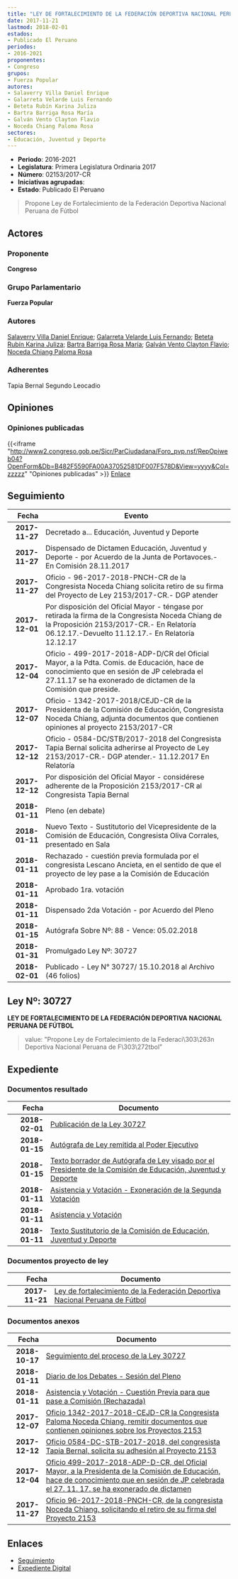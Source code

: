 ```yaml
---
title: "LEY DE FORTALECIMIENTO DE LA FEDERACIÓN DEPORTIVA NACIONAL PERUANA DE FÚTBOL"
date: 2017-11-21
lastmod: 2018-02-01
estados:
- Publicado El Peruano
periodos:
- 2016-2021
proponentes:
- Congreso
grupos:
- Fuerza Popular
autores:
- Salaverry Villa Daniel Enrique
- Galarreta Velarde Luis Fernando
- Beteta Rubín Karina Juliza
- Bartra Barriga Rosa María
- Galván Vento Clayton Flavio
- Noceda Chiang Paloma Rosa
sectores:
- Educación, Juventud y Deporte
---
```

- **Periodo**: 2016-2021
- **Legislatura**: Primera Legislatura Ordinaria 2017
- **Número**: 02153/2017-CR
- **Iniciativas agrupadas**: 
- **Estado**: Publicado El Peruano

> Propone Ley de Fortalecimiento de la Federación Deportiva Nacional Peruana de Fútbol


## Actores

### Proponente

**Congreso**

### Grupo Parlamentario

**Fuerza Popular**

### Autores

[Salaverry Villa Daniel Enrique](mailto:mailto:dsalaverry@congreso.gob.pe); [Galarreta Velarde Luis Fernando](mailto:mailto:lgalarreta@congreso.gob.pe); [Beteta Rubín Karina Juliza](mailto:mailto:kbeteta@congreso.gob.pe); [Bartra Barriga Rosa María](mailto:mailto:rbartra@congreso.gob.pe); [Galván Vento Clayton Flavio](mailto:mailto:cgalvan@congreso.gob.pe); [Noceda Chiang Paloma Rosa](mailto:mailto:pnoceda@congreso.gob.pe)

### Adherentes

Tapia Bernal Segundo Leocadio

## Opiniones

### Opiniones publicadas

{{<iframe "http://www2.congreso.gob.pe/Sicr/ParCiudadana/Foro_pvp.nsf/RepOpiweb04?OpenForm&Db=B482F5590FA00A37052581DF007F578D&View=yyyy&Col=zzzzz" "Opiniones publicadas" >}}
[Enlace](http://www2.congreso.gob.pe/Sicr/ParCiudadana/Foro_pvp.nsf/RepOpiweb04?OpenForm&Db=B482F5590FA00A37052581DF007F578D&View=yyyy&Col=zzzzz)


## Seguimiento

| Fecha | Evento |
|------:|--------|
| **2017-11-27** | Decretado a... Educación, Juventud y Deporte |
| **2017-11-27** | Dispensado de Dictamen Educación, Juventud y Deporte - por Acuerdo de la Junta de Portavoces.- En Comisión 28.11.2017 |
| **2017-11-27** | Oficio - 96-2017-2018-PNCH-CR de la Congresista Noceda Chiang solicita retiro de su firma del Proyecto de Ley 2153/2017-CR.- DGP atender |
| **2017-12-01** | Por disposición del Oficial Mayor - téngase por retirada la firma de la Congresista Noceda Chiang de la Proposición 2153/2017-CR.- En Relatoría 06.12.17.-Devuelto 11.12.17.- En Relatoría 12.12.17 |
| **2017-12-04** | Oficio - 499-2017-2018-ADP-D/CR del Oficial Mayor, a la Pdta. Comis. de Educación, hace de conocimiento que en sesión de JP celebrada el 27.11.17 se ha exonerado de dictamen de la Comisión que preside. |
| **2017-12-07** | Oficio - 1342-2017-2018/CEJD-CR de la Presidenta de la Comisión de Educación, Congresista Noceda Chiang, adjunta documentos que contienen opiniones al proyecto 2153/2017-CR |
| **2017-12-12** | Oficio - 0584-DC/STB/2017-2018 del Congresista Tapia Bernal solicita adherirse al Proyecto de Ley 2153/2017-CR.- DGP atender.- 11.12.2017 En Relatoría |
| **2017-12-12** | Por disposición del Oficial Mayor - considérese adherente de la Proposición 2153/2017-CR al Congresista Tapia Bernal |
| **2018-01-11** | Pleno (en debate) |
| **2018-01-11** | Nuevo Texto - Sustitutorio del Vicepresidente de la Comisión de Educación, Congresista Oliva Corrales, presentado en Sala |
| **2018-01-11** | Rechazado - cuestión previa formulada por el congresista Lescano Ancieta, en el sentido de que el proyecto de ley pase a la Comisión de Educación |
| **2018-01-11** | Aprobado 1ra. votación |
| **2018-01-11** | Dispensado 2da Votación - por Acuerdo del Pleno |
| **2018-01-15** | Autógrafa Sobre Nº: 88 - Vence: 05.02.2018 |
| **2018-01-31** | Promulgado Ley Nº: 30727 |
| **2018-02-01** | Publicado - Ley N° 30727/ 15.10.2018 al Archivo (46 folios) |

## Ley Nº: 30727

**LEY DE FORTALECIMIENTO DE LA FEDERACIÓN DEPORTIVA NACIONAL PERUANA DE FÚTBOL**

> value: "Propone Ley de Fortalecimiento de la Federaci\303\263n Deportiva Nacional Peruana de F\303\272tbol"


## Expediente

### Documentos resultado

| Fecha | Documento |
|------:|-----------|
| **2018-02-01** | [Publicación de la Ley 30727](http://www.leyes.congreso.gob.pe/Documentos/2016_2021/ADLP/Normas_Legales/30727-LEY.pdf) |
| **2018-01-15** | [Autógrafa de Ley remitida al Poder Ejecutivo](http://www.leyes.congreso.gob.pe/Documentos/2016_2021/ADLP/Texto_Aprobado/AU0215320180115.pdf) |
| **2018-01-15** | [Texto borrador de Autógrafa de Ley visado por el Presidente de la Comisión de Educación, Juventud y Deporte](http://www.leyes.congreso.gob.pe/Documentos/2016_2021/Texto_Borrador_de_Autografa/BAU0215320180115.pdf) |
| **2018-01-11** | [Asistencia y Votación - Exoneración de la Segunda Votación](http://www.leyes.congreso.gob.pe/Documentos/2016_2021/Asistencia_y_Votacion/Proyectos_de_Ley/Exoneracion_de_Segunda_Votacion/ESV0215320180111.pdf) |
| **2018-01-11** | [Asistencia y Votación](http://www.leyes.congreso.gob.pe/Documentos/2016_2021/Asistencia_y_Votacion/Proyectos_de_Ley/AV0215320180111.pdf) |
| **2018-01-11** | [Texto Sustitutorio de la Comisión de Educación, Juventud y Deporte](http://www.leyes.congreso.gob.pe/Documentos/2016_2021/Texto_Sustitutorio/Proyectos_de_Ley/TS0215320180111.pdf) |

### Documentos proyecto de ley

| Fecha | Documento |
|------:|-----------|
| **2017-11-21** | [Ley de fortalecimiento de la Federación Deportiva Nacional Peruana de Fútbol](http://www.leyes.congreso.gob.pe/Documentos/2016_2021/Proyectos_de_Ley_y_de_Resoluciones_Legislativas/PL0215320171121...pdf) |

### Documentos anexos

| Fecha | Documento |
|------:|-----------|
| **2018-10-17** | [Seguimiento del proceso de la Ley 30727](http://www.leyes.congreso.gob.pe/Documentos/2016_2021/Seguimiento_de_Proyectos_de_Ley/02153PL20181017.pdf) |
| **2018-01-11** | [Diario de los Debates - Sesión del Pleno](http://www.leyes.congreso.gob.pe/Documentos/2016_2021/ADLP/Diario_Debates/30727-TDD.pdf) |
| **2018-01-11** | [Asistencia y Votación - Cuestión Previa para que pase a Comisión (Rechazada)](http://www.leyes.congreso.gob.pe/Documentos/2016_2021/Asistencia_y_Votacion/Proyectos_de_Ley/AVCP0215320180111.pdf) |
| **2017-12-07** | [Oficio 1342-2017-2018-CEJD-CR la Congresista Paloma Noceda Chiang, remitir documentos que contienen opiniones sobre los Proyectos 2153](http://www.leyes.congreso.gob.pe/Documentos/2016_2021/Oficios/Comisiones_Ordinarias/OFICIO-1342-2017-2018-CEJD-CR.pdf) |
| **2017-12-12** | [Oficio 0584-DC-STB-2017-2018, del congresista Tapia Bernal, solicita su adhesión al Proyecto 2153](http://www.leyes.congreso.gob.pe/Documentos/2016_2021/Adhesiones/Proyectos_de_Ley/OFICIO-0584-DC-STB-2017-2018.pdf) |
| **2017-12-04** | [Oficio 499-2017-2018-ADP-D-CR, del Oficial Mayor, a la Presidenta de la Comisión de Educación, hace de conocimiento que en sesión de JP celebrada el 27. 11. 17. se ha exonerado de dictamen](http://www.leyes.congreso.gob.pe/Documentos/2016_2021/Oficios/Oficialia_Mayor/OFICIO-499-2017-2018-ADP-D-CR.pdf) |
| **2017-11-27** | [Oficio 96-2017-2018-PNCH-CR, de la congresista Noceda Chiang, solicitando el retiro de su firma del Proyecto 2153](http://www.leyes.congreso.gob.pe/Documentos/2016_2021/Retiro_de_Firmas/Proyectos/OFICIO-96-2017-2018-PNCH-CR.PDF) |

## Enlaces

- [Seguimiento](http://www2.congreso.gob.pe/Sicr/TraDocEstProc/CLProLey2016.nsf/f7fff46988ca05b1052578e100829cc7/76e5165a360f45de052581df006d1740?OpenDocument)
- [Expediente Digital](http://www2.congreso.gob.pe/Sicr/TraDocEstProc/CLProLey2016.nsf/f7fff46988ca05b1052578e100829cc7/76e5165a360f45de052581df006d1740?OpenDocument&Click=05257FB7005EB655.eb71d0cf91d8294e05256cdf006b5706/$Body/0.1C6C)

